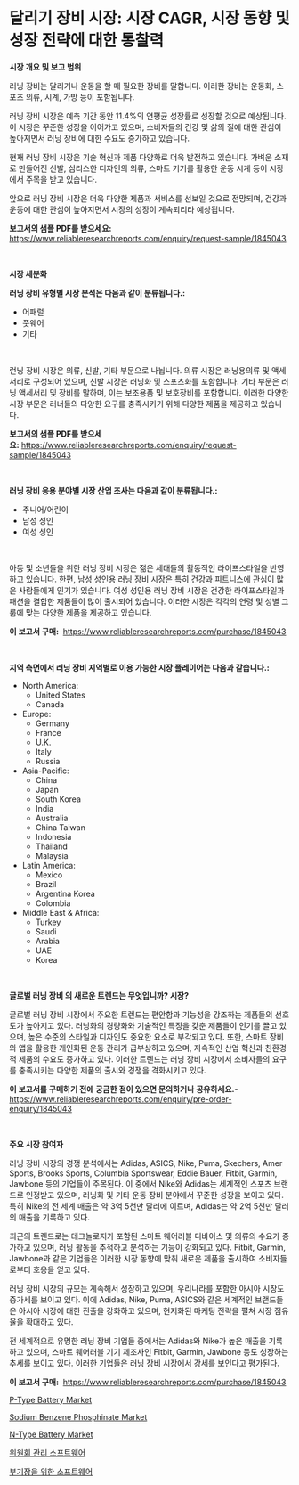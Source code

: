 <p><h1>달리기 장비 시장: 시장 CAGR, 시장 동향 및 성장 전략에 대한 통찰력</h1></p><p><strong>시장 개요 및 보고 범위</strong></p>
<p><p>러닝 장비는 달리기나 운동을 할 때 필요한 장비를 말합니다. 이러한 장비는 운동화, 스포츠 의류, 시계, 가방 등이 포함됩니다. </p><p>러닝 장비 시장은 예측 기간 동안 11.4%의 연평균 성장률로 성장할 것으로 예상됩니다. 이 시장은 꾸준한 성장을 이어가고 있으며, 소비자들의 건강 및 삶의 질에 대한 관심이 높아지면서 러닝 장비에 대한 수요도 증가하고 있습니다.</p><p>현재 러닝 장비 시장은 기술 혁신과 제품 다양화로 더욱 발전하고 있습니다. 가벼운 소재로 만들어진 신발, 심리스한 디자인의 의류, 스마트 기기를 활용한 운동 시계 등이 시장에서 주목을 받고 있습니다.</p><p>앞으로 러닝 장비 시장은 더욱 다양한 제품과 서비스를 선보일 것으로 전망되며, 건강과 운동에 대한 관심이 높아지면서 시장의 성장이 계속되리라 예상됩니다.</p></p>
<p><strong>보고서의 샘플 PDF를 받으세요:</strong> <a href="https://www.reliableresearchreports.com/enquiry/request-sample/1845043">https://www.reliableresearchreports.com/enquiry/request-sample/1845043</a></p>
<p>&nbsp;</p>
<p><strong>시장 세분화</strong></p>
<p><strong>러닝 장비 유형별 시장 분석은 다음과 같이 분류됩니다.:</strong></p>
<p><ul><li>어패럴</li><li>풋웨어</li><li>기타</li></ul></p>
<p>&nbsp;</p>
<p><p>런닝 장비 시장은 의류, 신발, 기타 부문으로 나뉩니다. 의류 시장은 러닝용의류 및 액세서리로 구성되어 있으며, 신발 시장은 러닝화 및 스포츠화를 포함합니다. 기타 부문은 러닝 액세서리 및 장비를 말하며, 이는 보조용품 및 보호장비를 포함합니다. 이러한 다양한 시장 부문은 러너들의 다양한 요구를 충족시키기 위해 다양한 제품을 제공하고 있습니다.</p></p>
<p><strong>보고서의 샘플 PDF를 받으세요:</strong>&nbsp;<a href="https://www.reliableresearchreports.com/enquiry/request-sample/1845043">https://www.reliableresearchreports.com/enquiry/request-sample/1845043</a></p>
<p>&nbsp;</p>
<p><strong> 러닝 장비 응용 분야별 시장 산업 조사는 다음과 같이 분류됩니다.:</strong></p>
<p><ul><li>주니어/어린이</li><li>남성 성인</li><li>여성 성인</li></ul></p>
<p>&nbsp;</p>
<p><p>아동 및 소년들을 위한 러닝 장비 시장은 젊은 세대들의 활동적인 라이프스타일을 반영하고 있습니다. 한편, 남성 성인용 러닝 장비 시장은 특히 건강과 피트니스에 관심이 많은 사람들에게 인기가 있습니다. 여성 성인용 러닝 장비 시장은 건강한 라이프스타일과 패션을 결합한 제품들이 많이 출시되어 있습니다. 이러한 시장은 각각의 연령 및 성별 그룹에 맞는 다양한 제품을 제공하고 있습니다.</p></p>
<p><strong>이 보고서 구매:</strong>&nbsp; <a href="https://www.reliableresearchreports.com/purchase/1845043">https://www.reliableresearchreports.com/purchase/1845043</a></p>
<p>&nbsp;</p>
<p><strong>지역 측면에서 러닝 장비 지역별로 이용 가능한 시장 플레이어는 다음과 같습니다.:</strong></p>
<p><ul>
    <li>
        North America:
        <ul>
            <li>United States</li>
            <li>Canada</li>
        </ul>
    </li>
    <li>
        Europe:
        <ul>
            <li>Germany</li>
            <li>France</li>
            <li>U.K.</li>
            <li>Italy</li>
            <li>Russia</li>
        </ul>
    </li>
    <li>
        Asia-Pacific:
        <ul>
            <li>China</li>
            <li>Japan</li>
            <li>South Korea</li>
            <li>India</li>
            <li>Australia</li>
            <li>China Taiwan</li>
            <li>Indonesia</li>
            <li>Thailand</li>
            <li>Malaysia</li>
        </ul>
    </li>
    <li>
        Latin America:
        <ul>
            <li>Mexico</li>
            <li>Brazil</li>
            <li>Argentina Korea</li>
            <li>Colombia</li>
        </ul>
    </li>
    <li>
        Middle East & Africa:
        <ul>
            <li>Turkey</li>
            <li>Saudi</li>
            <li>Arabia</li>
            <li>UAE</li>
            <li>Korea</li>
        </ul>
    </li>
    </ul></p>
<p>&nbsp;</p>
<p><strong>글로벌 러닝 장비 의 새로운 트렌드는 무엇입니까? 시장?</strong></p>
<p><p>글로벌 러닝 장비 시장에서 주요한 트렌드는 편안함과 기능성을 강조하는 제품들의 선호도가 높아지고 있다. 러닝화의 경량화와 기술적인 특징을 갖춘 제품들이 인기를 끌고 있으며, 높은 수준의 스타일과 디자인도 중요한 요소로 부각되고 있다. 또한, 스마트 장비와 앱을 활용한 개인화된 운동 관리가 급부상하고 있으며, 지속적인 산업 혁신과 친환경적 제품의 수요도 증가하고 있다. 이러한 트렌드는 러닝 장비 시장에서 소비자들의 요구를 충족시키는 다양한 제품의 출시와 경쟁을 격화시키고 있다.</p></p>
<p><strong>이 보고서를 구매하기 전에 궁금한 점이 있으면 문의하거나 공유하세요.</strong>- <a href="https://www.reliableresearchreports.com/enquiry/pre-order-enquiry/1845043">https://www.reliableresearchreports.com/enquiry/pre-order-enquiry/1845043</a></p>
<p>&nbsp;</p>
<p><strong>주요 시장 참여자</strong></p>
<p><p>러닝 장비 시장의 경쟁 분석에서는 Adidas, ASICS, Nike, Puma, Skechers, Amer Sports, Brooks Sports, Columbia Sportswear, Eddie Bauer, Fitbit, Garmin, Jawbone 등의 기업들이 주목된다. 이 중에서 Nike와 Adidas는 세계적인 스포츠 브랜드로 인정받고 있으며, 러닝화 및 기타 운동 장비 분야에서 꾸준한 성장을 보이고 있다. 특히 Nike의 전 세계 매출은 약 3억 5천만 달러에 이르며, Adidas는 약 2억 5천만 달러의 매출을 기록하고 있다.</p><p>최근의 트렌드로는 테크놀로지가 포함된 스마트 웨어러블 디바이스 및 의류의 수요가 증가하고 있으며, 러닝 활동을 추적하고 분석하는 기능이 강화되고 있다. Fitbit, Garmin, Jawbone과 같은 기업들은 이러한 시장 동향에 맞춰 새로운 제품을 출시하여 소비자들로부터 호응을 얻고 있다.</p><p>러닝 장비 시장의 규모는 계속해서 성장하고 있으며, 우리나라를 포함한 아시아 시장도 증가세를 보이고 있다. 이에 Adidas, Nike, Puma, ASICS와 같은 세계적인 브랜드들은 아시아 시장에 대한 진출을 강화하고 있으며, 현지화된 마케팅 전략을 펼쳐 시장 점유율을 확대하고 있다.</p><p>전 세계적으로 유명한 러닝 장비 기업들 중에서는 Adidas와 Nike가 높은 매출을 기록하고 있으며, 스마트 웨어러블 기기 제조사인 Fitbit, Garmin, Jawbone 등도 성장하는 추세를 보이고 있다. 이러한 기업들은 러닝 장비 시장에서 강세를 보인다고 평가된다.</p></p>
<p><strong>이 보고서 구매:</strong>&nbsp;&nbsp;<a href="https://www.reliableresearchreports.com/purchase/1845043">https://www.reliableresearchreports.com/purchase/1845043</a></p>
<p><p><a href="https://issuu.com/reportprime-2/docs/p-type-battery-market-size-2030.pptx">P-Type Battery Market</a></p><p><a href="https://view.publitas.com/reportprime-1/sodium-benzene-phosphinate-market-with-the-goal-of-estimating-the-market-size-and-future-growth-potential-of-various-market-segments-based-on-component-applications-end-user-and-region/">Sodium Benzene Phosphinate Market</a></p><p><a href="https://issuu.com/reportprime-2/docs/n-type-battery-market-size-2030.pptx">N-Type Battery Market</a></p><p><a href="https://medium.com/@sarah.douby/%EC%9C%84%EC%9B%90%ED%9A%8C-%EA%B4%80%EB%A6%AC-%EC%86%8C%ED%94%84%ED%8A%B8%EC%9B%A8%EC%96%B4-%EC%8B%9C%EC%9E%A5-%EA%B7%9C%EB%AA%A8-cagr-%ED%8A%B8%EB%A0%8C%EB%93%9C-2024-2030-d126f3bf7dd9">위원회 관리 소프트웨어</a></p><p><a href="https://medium.com/@sarah.douby/%EB%B6%80%EA%B8%B0-%EB%B6%84%EC%84%9D-%EC%86%8C%ED%94%84%ED%8A%B8%EC%9B%A8%EC%96%B4-%EC%8B%9C%EC%9E%A5-%EA%B8%80%EB%A1%9C%EB%B2%8C-%EC%82%B0%EC%97%85-%EC%A0%84%EB%A7%9D-%EB%B0%8F-%EC%98%88%EC%B8%A1-2024%EB%85%84%EB%B6%80%ED%84%B0-2031%EB%85%84-19f4a09b7722">부기장을 위한 소프트웨어</a></p></p>
